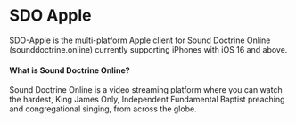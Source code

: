 # SDO Apple
SDO-Apple is the multi-platform Apple client for Sound Doctrine Online (sounddoctrine.online) currently supporting iPhones with iOS 16 and above.

#### What is Sound Doctrine Online?
Sound Doctrine Online is a video streaming platform where you can watch the hardest, King James Only, Independent Fundamental Baptist preaching and congregational singing, from across the globe.
